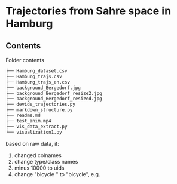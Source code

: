 # Trajectories from Sahre space in Hamburg
## Contents
Folder contents
```bash
├── Hamburg_dataset.csv
├── Hamburg_trajs.csv
├── Hamburg_trajs_en.csv
├── background_Bergedorf.jpg
├── background_Bergedorf_resize2.jpg
├── background_Bergedorf_resized.jpg
├── devide_trajectories.py
├── markdown_structure.py
├── readme.md
├── test_anim.mp4
├── vis_data_extract.py
└── visualization1.py
```
based on raw data, it:

1. changed colnames
2. change type/class names
3. minus 10000 to uids
4. change "bicycle   " to "bicycle", e.g.